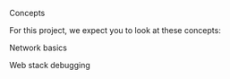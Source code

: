 Concepts

For this project, we expect you to look at these concepts:



Network basics

Web stack debugging